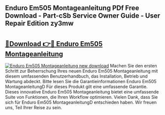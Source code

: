 ## Enduro Em505 Montageanleitung PDf Free Download - Part-cSb Service Owner Guide - User Repair Edition zy3mw

# <h2><a href="http://df7n9w0.blite.top/?on=Enduro+Em505+Montageanleitung">🔗Download 👉🔴 Enduro Em505 Montageanleitung</a></h2>

[![Enduro Em505 Montageanleitung new download](https://i.imgur.com/lujVjoI.png)](http://df7n9w0.blite.top/?on=Enduro+Em505+Montageanleitung)
Machen Sie den ersten Schritt zur Beherrschung Ihres neuen Enduro Em505 Montageanleitung mit diesem umfassenden Benutzerhandbuch, das Installation, Betrieb und Wartung abdeckt. Bitte lesen Sie die Garantieinformationen Enduro Em505 MontageanleitungD Für dieses Produkt gilt eine umfassende Garantie. Dieses innovative Enduro Em505 Montageanleitung bietet eine umfassende Suite von Funktionen, die Ihren Workflow optimieren. Vielen Dank, dass Sie sich für Enduro Em505 MontageanleitungD entschieden haben. Wir freuen uns, Teil Ihrer Reise zu sein.
